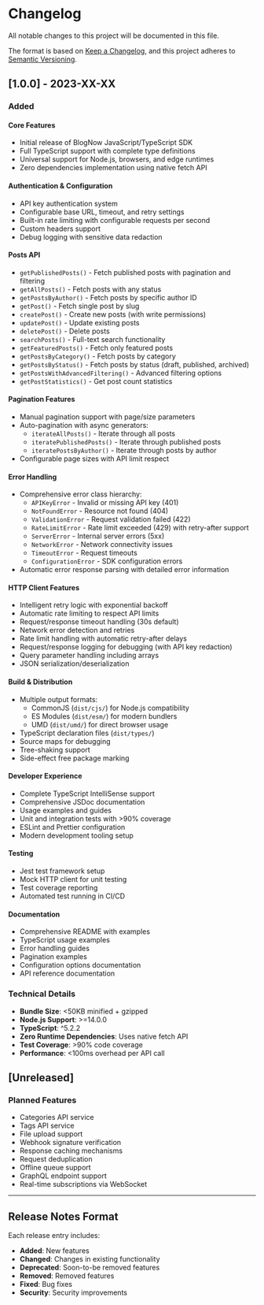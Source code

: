 # Changelog

All notable changes to this project will be documented in this file.

The format is based on [Keep a Changelog](https://keepachangelog.com/en/1.0.0/),
and this project adheres to [Semantic Versioning](https://semver.org/spec/v2.0.0.html).

## [1.0.0] - 2023-XX-XX

### Added

#### Core Features
- Initial release of BlogNow JavaScript/TypeScript SDK
- Full TypeScript support with complete type definitions
- Universal support for Node.js, browsers, and edge runtimes
- Zero dependencies implementation using native fetch API

#### Authentication & Configuration
- API key authentication system
- Configurable base URL, timeout, and retry settings
- Built-in rate limiting with configurable requests per second
- Custom headers support
- Debug logging with sensitive data redaction

#### Posts API
- `getPublishedPosts()` - Fetch published posts with pagination and filtering
- `getAllPosts()` - Fetch posts with any status
- `getPostsByAuthor()` - Fetch posts by specific author ID
- `getPost()` - Fetch single post by slug
- `createPost()` - Create new posts (with write permissions)
- `updatePost()` - Update existing posts
- `deletePost()` - Delete posts
- `searchPosts()` - Full-text search functionality
- `getFeaturedPosts()` - Fetch only featured posts
- `getPostsByCategory()` - Fetch posts by category
- `getPostsByStatus()` - Fetch posts by status (draft, published, archived)
- `getPostsWithAdvancedFiltering()` - Advanced filtering options
- `getPostStatistics()` - Get post count statistics

#### Pagination Features
- Manual pagination support with page/size parameters
- Auto-pagination with async generators:
  - `iterateAllPosts()` - Iterate through all posts
  - `iteratePublishedPosts()` - Iterate through published posts
  - `iteratePostsByAuthor()` - Iterate through posts by author
- Configurable page sizes with API limit respect

#### Error Handling
- Comprehensive error class hierarchy:
  - `APIKeyError` - Invalid or missing API key (401)
  - `NotFoundError` - Resource not found (404) 
  - `ValidationError` - Request validation failed (422)
  - `RateLimitError` - Rate limit exceeded (429) with retry-after support
  - `ServerError` - Internal server errors (5xx)
  - `NetworkError` - Network connectivity issues
  - `TimeoutError` - Request timeouts
  - `ConfigurationError` - SDK configuration errors
- Automatic error response parsing with detailed error information

#### HTTP Client Features
- Intelligent retry logic with exponential backoff
- Automatic rate limiting to respect API limits  
- Request/response timeout handling (30s default)
- Network error detection and retries
- Rate limit handling with automatic retry-after delays
- Request/response logging for debugging (with API key redaction)
- Query parameter handling including arrays
- JSON serialization/deserialization

#### Build & Distribution
- Multiple output formats:
  - CommonJS (`dist/cjs/`) for Node.js compatibility
  - ES Modules (`dist/esm/`) for modern bundlers
  - UMD (`dist/umd/`) for direct browser usage
- TypeScript declaration files (`dist/types/`)
- Source maps for debugging
- Tree-shaking support
- Side-effect free package marking

#### Developer Experience
- Complete TypeScript IntelliSense support
- Comprehensive JSDoc documentation
- Usage examples and guides
- Unit and integration tests with >90% coverage
- ESLint and Prettier configuration
- Modern development tooling setup

#### Testing
- Jest test framework setup
- Mock HTTP client for unit testing
- Test coverage reporting
- Automated test running in CI/CD

#### Documentation
- Comprehensive README with examples
- TypeScript usage examples
- Error handling guides  
- Pagination examples
- Configuration options documentation
- API reference documentation

### Technical Details
- **Bundle Size**: <50KB minified + gzipped
- **Node.js Support**: >=14.0.0
- **TypeScript**: ^5.2.2
- **Zero Runtime Dependencies**: Uses native fetch API
- **Test Coverage**: >90% code coverage
- **Performance**: <100ms overhead per API call

## [Unreleased]

### Planned Features
- Categories API service
- Tags API service  
- File upload support
- Webhook signature verification
- Response caching mechanisms
- Request deduplication
- Offline queue support
- GraphQL endpoint support
- Real-time subscriptions via WebSocket

---

## Release Notes Format

Each release entry includes:
- **Added**: New features
- **Changed**: Changes in existing functionality  
- **Deprecated**: Soon-to-be removed features
- **Removed**: Removed features
- **Fixed**: Bug fixes
- **Security**: Security improvements